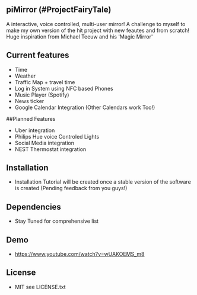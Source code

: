 ## piMirror (#ProjectFairyTale)
A interactive, voice controlled, multi-user mirror! A challenge to myself to make my own version of the hit project with new feautes and from scratch! Huge inspiration from Michael Teeuw and his 'Magic Mirror' 

## Current features
* Time
* Weather
* Traffic Map + travel time
* Log in System using NFC based Phones
* Music Player (Spotify)
* News ticker
* Google Calendar Integration (Other Calendars work Too!)

##Planned Features
* Uber integration
* Philips Hue voice Controled Lights
* Social Media integration
* NEST Thermostat integration

## Installation
* Installation Tutorial will be created once a stable version of the software is created (Pending feedback from you guys!)

## Dependencies
* Stay Tuned for comprehensive list

## Demo
* https://www.youtube.com/watch?v=wUAKOEMS_m8

## License
* MIT see LICENSE.txt
